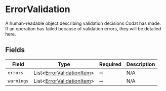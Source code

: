 # ErrorValidation

A human-readable object describing validation decisions Codat has made. If an operation has failed because of validation errors, they will be detailed here.


## Fields

| Field                                                                        | Type                                                                         | Required                                                                     | Description                                                                  |
| ---------------------------------------------------------------------------- | ---------------------------------------------------------------------------- | ---------------------------------------------------------------------------- | ---------------------------------------------------------------------------- |
| `errors`                                                                     | List\<[ErrorValidationItem](../../models/components/ErrorValidationItem.md)> | :heavy_minus_sign:                                                           | N/A                                                                          |
| `warnings`                                                                   | List\<[ErrorValidationItem](../../models/components/ErrorValidationItem.md)> | :heavy_minus_sign:                                                           | N/A                                                                          |